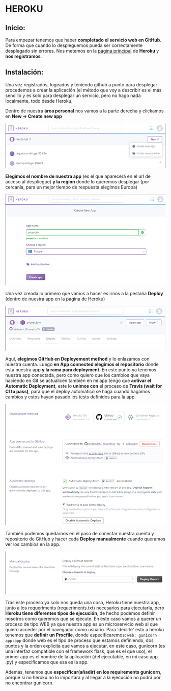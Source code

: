 # HEROKU

## Inicio:

Para empezar tenemos que haber **completado el servicio web en GitHub**. De forma que cuando lo despleguemos pueda ser correctamente desplegado sin errores.
Nos metemos en la [página principal](https://www.heroku.com/ "Heroku main page") de **Heroku** y **nos registramos**.

## Instalación:
Una vez registrados, logeados y teniendo github a punto para desplegar procedemos a crear la aplicación (el método que voy a describir es el más sencillo y es solo para desplegar un servicio, pero no hago nada localmente, todo desde Heroku.

Dentro de nuestra **área personal** nos vamos a la parte derecha y clickamos en **New -> Create new app**

![img](https://github.com/widowert/ProyectoIV/blob/master/doc/img/newApp.png)

**Elegimos el nombre de nuestra app** (es el que aparecerá en el url de acceso al despliegue) **y la región** donde lo queremos desplegar (por cercanía, para un mejor tiempo de respuesta elegimos Europa)

![img](https://github.com/widowert/ProyectoIV/blob/master/doc/img/herokuappNameAndRegion.png)

Una vez creada lo primero que vamos a hacer es irnos a la pestaña **Deploy** (dentro de nuestra app en la pagina de Heroku)

![img](https://github.com/widowert/ProyectoIV/blob/master/doc/img/herokuDeploystart.png)

Aquí, **elegimos GitHub en Deployement method** y lo enlazamos con nuestra cuenta. Luego **en App connected elegimos el repositorio** donde esta nuestra app **y la rama para deployment**.
En este punto ya tenemos nuestra app conectada, pero como quiero que los cambios que vaya haciendo en Git se actualicen también en mi app tengo que **activar el Automatic Deployment**, este lo **unimos con** el proceso de **Travis (wait for CI to pass)**, para que el deploy automático se haga cuando hagamos cambios y estos hayan pasado los tests definidos para la app.

![img](https://github.com/widowert/ProyectoIV/blob/master/doc/img/herokuDeployoptionsChoosen.png)

También podemos quedarnos en el paso de conectar nuestra cuenta y repositorio de GitHub y hacer cada **Deploy manualmente** cuando queramos ver los cambios en la app.

![img](https://github.com/widowert/ProyectoIV/blob/master/doc/img/herokuManualDeploy.png)

Tras este proceso ya solo nos queda una cosa, Heroku tiene nuestra app, junto a los requeriments (requeriments.txt) necesarios para ejecutarla, pero **Heroku tiene diferentes tipos de ejecución**, de hecho podemos definir nosotros como queremos que se ejecute. En este caso vamos a querer un proceso de tipo WEB ya que nuestra app es un microservicio web al que quiero acceder por el navegador como usuario. Para 'decirle' esto a heroku tenemos que **definir un Procfile**, donde especificaremos:
`web: gunicorn app:app` donde web es el tipo de proceso que estamos definiendo, dos puntos y la orden explicita que vamos a ejecutar, en este caso, gunicorn (es una interfaz compatible con el framework flask, que es el que uso), el primer app es el nombre de la aplicación (del ejecutable, en mi caso app .py) y especificamos que esa es la app.

Además, tenemos que **especificar(añadir) en los requirements gunicorn**, porque si no heroku no lo importara y al llegar a la ejecución no podrá por no encontrar gunicorn.